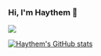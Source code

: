 ### Hi, I'm Haythem 👋

<a href="https://twitter.com/haythem_s_" target="_blank"><img src="https://img.shields.io/twitter/follow/haythem_s_?label=%40HAYTHEM_S_&style=for-the-badge"></a>

[![Haythem's GitHub stats](https://github-readme-stats.vercel.app/api?username=haythemsellami&count_private=true&show_icons=true&theme=dark)](https://github.com/anuraghazra/github-readme-stats) 
<!-- [![Top Langs](https://github-readme-stats.vercel.app/api/top-langs/?username=haythemsellami&layout=compact)](https://github.com/anuraghazra/github-readme-stats) -->


<!--
**haythemsellami/haythemsellami** is a ✨ _special_ ✨ repository because its `README.md` (this file) appears on your GitHub profile.

Here are some ideas to get you started:

- 🔭 I’m currently working on ...
- 🌱 I’m currently learning ...
- 👯 I’m looking to collaborate on ...
- 🤔 I’m looking for help with ...
- 💬 Ask me about ...
- 📫 How to reach me: ...
- 😄 Pronouns: ...
- ⚡ Fun fact: ...
-->
